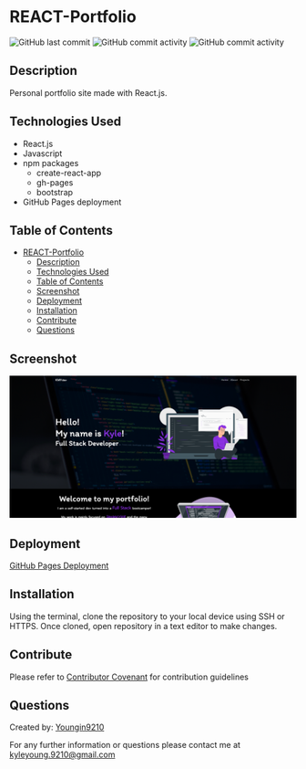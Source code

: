 # REACT-Portfolio

![GitHub last commit](https://img.shields.io/github/last-commit/Youngin9210/kmydev-react-portfolio)
![GitHub commit activity](https://img.shields.io/github/languages/count/Youngin9210/kmydev-react-portfolio)
![GitHub commit activity](https://img.shields.io/github/languages/top/Youngin9210/kmydev-react-portfolio)

## Description

Personal portfolio site made with React.js.

## Technologies Used

- React.js
- Javascript
- npm packages
  - create-react-app
  - gh-pages
  - bootstrap
- GitHub Pages deployment

## Table of Contents

- [REACT-Portfolio](#react-portfolio)
  - [Description](#description)
  - [Technologies Used](#technologies-used)
  - [Table of Contents](#table-of-contents)
  - [Screenshot](#screenshot)
  - [Deployment](#deployment)
  - [Installation](#installation)
  - [Contribute](#contribute)
  - [Questions](#questions)

## Screenshot

![image](screenshot.png)

## Deployment

[GitHub Pages Deployment](https://youngin9210.github.io/kmydev-react-portfolio/#/)

## Installation

Using the terminal, clone the repository to your local device using SSH or HTTPS. Once cloned, open repository in a text editor to make changes.

## Contribute

Please refer to [Contributor Covenant](https://www.contributor-covenant.org/version/2/0/code_of_conduct/) for contribution guidelines

## Questions

Created by: [Youngin9210](https://github.com/Youngin9210)

For any further information or questions please contact me at [kyleyoung.9210@gmail.com](mailto:kyleyoung.9210@gmail.com)
